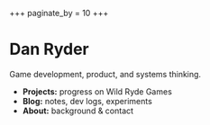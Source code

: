 +++
paginate_by = 10
+++

# Dan Ryder
Game development, product, and systems thinking.

- **Projects:** progress on Wild Ryde Games
- **Blog:** notes, dev logs, experiments
- **About:** background & contact